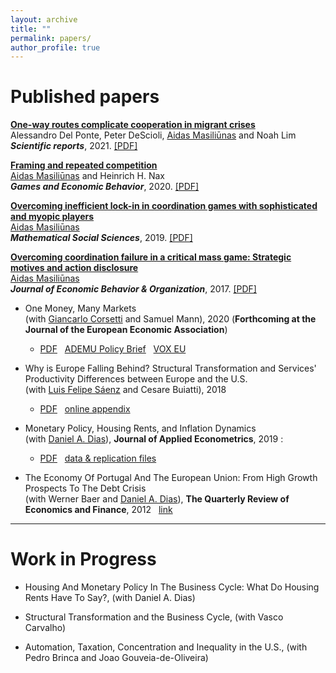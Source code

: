 ```yaml
---
layout: archive
title: ""
permalink: papers/
author_profile: true
---
```


# Published papers

<a href="https://www.nature.com/articles/s41598-021-92861-1" target="_blank">**One-way routes complicate cooperation in migrant crises**</a><br/>
Alessandro Del Ponte, Peter DeScioli, <ins>Aidas Masiliūnas</ins> and Noah Lim<br/>
***Scientific reports***, 2021. <a href="https://www.nature.com/articles/s41598-021-92861-1.pdf" target="_blank">[PDF]</a>

<a href="https://www.sciencedirect.com/science/article/pii/S0899825620301433" target="_blank">**Framing and repeated competition**</a><br/>
<ins>Aidas Masiliūnas</ins> and Heinrich H. Nax<br/>
***Games and Economic Behavior***, 2020. <a href="https://www.sciencedirect.com/science/article/pii/S0899825620301433/pdfft?md5=54b30c451ebe9706d65a807adb8778c1&pid=1-s2.0-S0899825620301433-main.pdf" target="_blank">[PDF]</a>

<a href="https://www.sciencedirect.com/science/article/abs/pii/S0165489619300289" target="_blank">**Overcoming inefficient lock-in in coordination games with sophisticated and myopic players**</a><br/>
<ins>Aidas Masiliūnas</ins><br/>
***Mathematical Social Sciences***, 2019. <a href="https://www.dropbox.com/s/ado7n6a8ny8virw/Overcoming%20inefficient%20lock-in%20in%20coordination%20games%20with%20sophisticated%20and%20myopic%20players.pdf?raw=1" target="_blank">[PDF]</a>

<a href="https://www.sciencedirect.com/science/article/abs/pii/S0167268117301191" target="_blank">**Overcoming coordination failure in a critical mass game: Strategic motives and action disclosure**</a><br/>
<ins>Aidas Masiliūnas</ins><br/>
***Journal of Economic Behavior & Organization***, 2017.  <a href="https://www.dropbox.com/s/ys4k8js5gnlvtrr/Overcoming%20coordination%20failure%20in%20a%20critical%20mass%20game.pdf?raw=1" target="_blank">[PDF]</a>

- One Money, Many Markets <br/>
(with <a href="https://sites.google.com/site/giancarlocorsetti/" target="_blank">Giancarlo Corsetti</a> and Samuel Mann), 2020 (**Forthcoming at the Journal of the European Economic Association**)
	- [PDF](/files/OneMoney_ManyMarkets.pdf) &nbsp; [ADEMU Policy Brief](https://ademu-project.eu/policy-brief-one-money-many-markets/) &nbsp;  [VOX EU](https://voxeu.org/article/heterogeneous-transmission-ecb-policies)

- Why is Europe Falling Behind? Structural Transformation and Services' Productivity Differences between Europe and the U.S. <br/>
(wit﻿h﻿ <a href="https://sites.google.com/site/luisfelipesaenz/" target="_blank">Luis Felipe Sáenz</a> and Cesare Buiatti), 2018
	- [PDF](/files/falling_behind.pdf) &nbsp; [online appendix](/files/online_appendix.pdf)

- Monetary Policy, Housing Rents, and Inflation Dynamics <br/>
(with <a href="http://dabdias.weebly.com" target="_blank">Daniel A. Dias</a>), **Journal of Applied Econometrics**, 2019 : ﻿
    - [PDF](/files/mp_rents_JAE.pdf) &nbsp; [data & replication files](/files/dias-duarte_JAE.zip)

- The Economy Of Portugal And The European Union: From High Growth Prospects To The Debt Crisis <br/>
(with Werner Baer and <a href="http://dabdias.weebly.com" target="_blank">Daniel A. Dias</a>), **The Quarterly Review of Economics and Finance**, 2012 &nbsp; [link](http://www.sciencedirect.com/science/article/pii/S1062976912000452) 

---

# Work in Progress

- Housing And Monetary Policy In The Business Cycle: What Do Housing Rents Have To Say?, (wit﻿h﻿ Daniel A﻿. D﻿ias)

- Structural Transformation and the Business Cycle, (with Vasco Carvalho)

- Automation, Taxation, Concentration and Inequality in the U.S., (with Pedro Brinca and Joao Gouveia-de-Oliveira)

